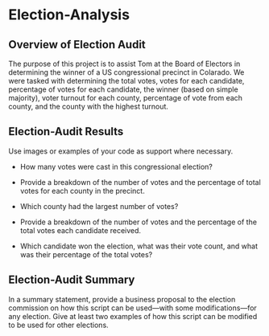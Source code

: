 # Election-Analysis

## Overview of Election Audit

The purpose of this project is to assist Tom at the Board of Electors in determining the winner of a US congressional precinct in Colarado. We were tasked with determining the total votes, votes for each candidate, percentage of votes for each candidate, the winner (based on simple majority), voter turnout for each county, percentage of vote from each county, and the county with the highest turnout. 

## Election-Audit Results

Use images or examples of your code as support where necessary.

* How many votes were cast in this congressional election?

* Provide a breakdown of the number of votes and the percentage of total votes for each county in the precinct.

* Which county had the largest number of votes?

* Provide a breakdown of the number of votes and the percentage of the total votes each candidate received.

* Which candidate won the election, what was their vote count, and what was their percentage of the total votes?

## Election-Audit Summary

In a summary statement, provide a business proposal to the election commission on how this script can be used—with some modifications—for any election. Give at least two examples of how this script can be modified to be used for other elections.
